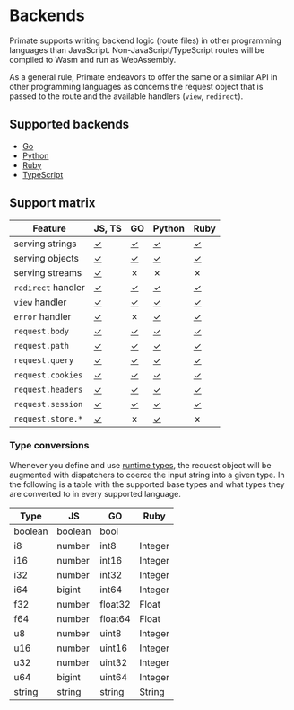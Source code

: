 # Backends

Primate supports writing backend logic (route files) in other programming
languages than JavaScript. Non-JavaScript/TypeScript routes will be compiled to
Wasm and run as WebAssembly.

As a general rule, Primate endeavors to offer the same or a similar API in
other programming languages as concerns the request object that is passed to 
the route and the available handlers (`view`, `redirect`).

## Supported backends

* [Go](/modules/go)
* [Python](/modules/python)
* [Ruby](/modules/ruby)
* [TypeScript](/modules/typescript)

## Support matrix

|Feature           |JS, TS  |GO      |Python  |Ruby    |
|------------------|--------|--------|--------|--------|
|serving strings   |[✓][stj]|[✓][stg]|[✓][stp]|[✓][str]|
|serving objects   |[✓][obj]|[✓][obg]|[✓][obp]|[✓][obr]|
|serving streams   |[✓][srj]|✗       |✗       |✗       |
|`redirect` handler|[✓][rhj]|[✓][rhg]|[✓][rhp]|[✓][rhr]|
|`view` handler    |[✓][vhj]|[✓][vhg]|[✓][vhp]|[✓][vhr]|
|`error` handler   |[✓][ehj]|✗       |[✓][ehp]|[✓][ehr]|
|`request.body`    |[✓][rbj]|[✓][rbg]|[✓][rbp]|[✓][rbr]|
|`request.path`    |[✓][rpj]|[✓][rpg]|[✓][rpp]|[✓][rpr]|
|`request.query`   |[✓][rqj]|[✓][rpg]|[✓][rpp]|[✓][rpr]|
|`request.cookies` |[✓][rcj]|[✓][rpg]|[✓][rpp]|[✓][rpr]|
|`request.headers` |[✓][rhj]|[✓][rpg]|[✓][rpp]|[✓][rpr]|
|`request.session` |[✓][rsj]|[✓][rsg]|[✓][rsp]|[✓][rsr]|
|`request.store.*` |[✓][rtj]|✗       |[✓][rtp]|✗       |

[stj]: /guide/responses#plain-text
[obj]: /guide/responses#json
[srj]: /guide/responses#stream
[rhj]: /guide/responses#redirect
[vhj]: /guide/responses#view
[ehj]: /guide/responses#error
[rbj]: /guide/routes#body
[rpj]: /guide/routes#path
[rqj]: /guide/routes#query
[rcj]: /guide/routes#cookies
[rhj]: /guide/routes#headers
[rsj]: /modules/session/use
[rtj]: /modules/store

[stg]: /modules/go#plain-text
[obg]: /modules/go#json
[rhg]: /modules/go#redirect
[vhg]: /modules/go#view
[rbg]: /modules/go#body
[rpg]: /modules/go#path-query-cookies-headers
[rsg]: /modules/go#session

[stp]: /modules/python#plain-text
[obp]: /modules/python#json
[rhp]: /modules/python#redirect
[ehp]: /modules/python#error
[vhp]: /modules/python#view
[rbp]: /modules/python#body
[rpp]: /modules/python#path-query-cookies-headers
[rsp]: /modules/python#session
[rtp]: /modules/python#store

[str]: /modules/ruby#plain-text
[obr]: /modules/ruby#json
[rhr]: /modules/ruby#redirect
[ehr]: /modules/ruby#error
[vhr]: /modules/ruby#view
[rbr]: /modules/ruby#body
[rpr]: /modules/ruby#path-query-cookies-headers
[rsr]: /modules/ruby#session

### Type conversions

Whenever you define and use [runtime types], the request object will be
augmented with dispatchers to coerce the input string into a given type. In the
following is a table with the supported base types and what types they are
converted to in every supported language.

|Type   |JS     |GO     |Ruby   |
|-------|-------|-------|-------|
|boolean|boolean|bool   |       |
|i8     |number |int8   |Integer|
|i16    |number |int16  |Integer|
|i32    |number |int32  |Integer|
|i64    |bigint |int64  |Integer|
|f32    |number |float32|Float  |
|f64    |number |float64|Float  |
|u8     |number |uint8  |Integer|
|u16    |number |uint16 |Integer|
|u32    |number |uint32 |Integer|
|u64    |bigint |uint64 |Integer|
|string |string |string |String |

[runtime types]: /guide/types
